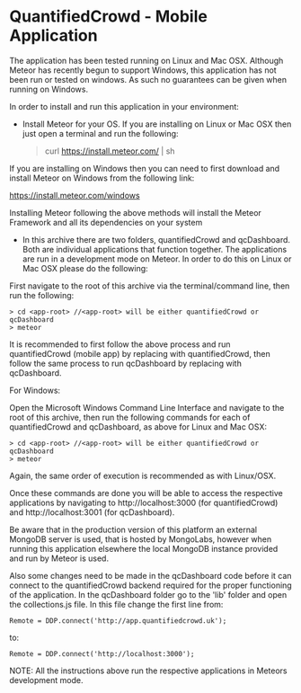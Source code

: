 # QuantifiedCrowd - Mobile Application

The application has been tested running on Linux and Mac OSX. Although Meteor has recently begun to support Windows, this application has not been run or tested on windows. As such no guarantees can be given when running on Windows.

In order to install and run this application in your environment:

* Install Meteor for your OS. If you are installing on Linux or Mac OSX then just open a terminal and run the following:

    > curl https://install.meteor.com/ | sh

If you are installing on Windows then you can need to first download and install Meteor on Windows from the following link:

https://install.meteor.com/windows

Installing Meteor following the above methods will install the Meteor Framework and all its dependencies on your system

* In this archive there are two folders, quantifiedCrowd and qcDashboard. Both are individual applications that function together. The applications are run in a development mode on Meteor. In order to do this on Linux or Mac OSX please do the following:

First navigate to the root of this archive via the terminal/command line, then run the following:

    > cd <app-root> //<app-root> will be either quantifiedCrowd or qcDashboard
    > meteor

It is recommended to first follow the above process and run quantifiedCrowd (mobile app) by replacing <app-root> with quantifiedCrowd, then follow the same process to run qcDashboard by replacing <app-root> with qcDashboard.

For Windows:

Open the Microsoft Windows Command Line Interface and navigate to the root of this archive, then run the following commands for each of quantifiedCrowd and qcDashboard, as above for Linux and Mac OSX:
    
    > cd <app-root> //<app-root> will be either quantifiedCrowd or qcDashboard
    > meteor

Again, the same order of execution is recommended as with Linux/OSX.

Once these commands are done you will be able to access the respective applications by navigating to http://localhost:3000 (for quantifiedCrowd) and http://localhost:3001 (for qcDashboard).

Be aware that in the production version of this platform an external MongoDB server is used, that is hosted by MongoLabs, however when running this application elsewhere the local MongoDB instance provided and run by Meteor is used. 

Also some changes need to be made in the qcDashboard code before it can connect to the quantifiedCrowd backend required for the proper functioning of the application. In the qcDashboard folder go to the 'lib' folder and open the collections.js file. In this file change the first line from:

    Remote = DDP.connect('http://app.quantifiedcrowd.uk');

to:

    Remote = DDP.connect('http://localhost:3000');


NOTE: All the instructions above run the respective applications in Meteors development mode.

